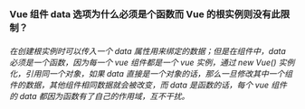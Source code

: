 ### Vue 组件 data 选项为什么必须是个函数而 Vue 的根实例则没有此限制？

###### 在创建根实例时可以传入一个 data 属性用来绑定的数据；但是在组件中，data 必须是一个函数，因为每一个 vue 组件都是一个 vue 实例，通过 new Vue() 实例化，引用同一个对象，如果 data 直接是一个对象的话，那么一旦修改其中一个组件的数据，其他组件相同数据就会被改变，而 data 是函数的话，每个 vue 组件的 data 都因为函数有了自己的作用域，互不干扰。

